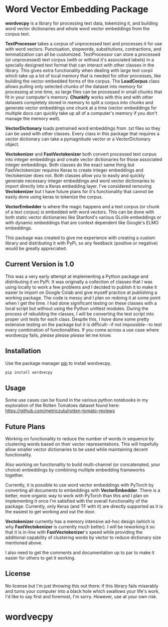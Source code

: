 # Word Vector Embedding Package

**wordvecpy** is a library for processing text data, tokenizing it, and building word vector dictionaries and whole word vector embeddings from the corpus text.

**TextProcessor** takes a corpus of unprocessed text and processes it for use with word vectors.  Punctuation, stopwords, substitutions, contractions, and lemmatization can all be customized.  TextProcessor can store a processed (or unprocessed) text corpus (with or without it's associated labels) in a specially designed text format that can interact with other classes in the library.  This gives extra functionality when dealing with large text corpii which take up a lot of local memory that is needed for other processes, like building the vector embedded forms of the corpus.  The **LoadCorpus** class allows pulling only selected chunks of the dataset into memory for processing at one time, so large files can be processed in small chunks that fit in your computer's memory.  **Chunkify** works with this and with other datasets completely stored in memory to split a corpus into chunks and generate vector embeddings one chunk at a time (vector embeddings for multiple docs can quickly take up all of a computer's memory if you don't manage the memory well).

**VectorDictionary** loads pretrained word embeddings from .txt files so they can be used with other classes.  Every class in this package that requires a vector dictionary can take a pymagnitude vector or a VectorDictionary object.

**Vectokenizer** and **FastVectokenizer** both convert processed text corpus into integer embeddings and create vector dictionaries for those associated integer embeddings.  Both classes do the exact same thing but FastVectokenizer requires Keras to create integer embeddings and Vectokenizer does not.  Both classes allow you to easily and quickly generate necessary integer embeddings and word vector dictionaries to import directly into a Keras embedding layer.  I've considered removing **Vectokenizer** but I have future plans for it's functionality that cannot be easily done using keras to tokenize the corpus.

**VectorEmbedder** is where the magic happens and a text corpus (or chunk of a text corpus) is embedded with word vectors.  This can be done with both static vector dictionaries like Stanford's various GLoVe embeddings or with dynamic embeddings that are context dependent like Google's ELMO embeddings.

This package was created to give me experience with creating a custom library and distributing it with PyPi, so any feedback (positive or negative) would be greatly appreciated.

## Current Version is 1.0

This was a very early attempt at implementing a Python package and distributing it on PyPi.  It was originally a collection of classes that I was using locally to work a few problems and I decided to publish it to make it easier to import on Google Colab and give myself practice at publishing a working package. The code is messy and I plan on redoing it at some point when I get the time.  I had done significant testing on these classes with a local script but without using the Python unittest modules. During the process of rebuilding the classes, I will be converting the test script into proper unit tests for each class.  Despite this, I *have* done some pretty extensive testing on the package but it is difficult--if not impossible--to test every combination of functionalities.  If you come across a use case where wordvecpy fails, *please please please* let me know.

## Installation

Use the package manager [pip](https://pip.pypa.io/en/stable/) to install wordvecpy.

```bash
pip install wordvecpy
```

## Usage

Some use cases can be found in the various python notebooks in my exploration of the Rotten Tomatoes dataset found here: https://github.com/metriczulu/rotten-tomato-reviews

## Future Plans

Working on functionality to reduce the number of words in sequence by clustering words based on their vector representations.  This will hopefully allow smaller vector dictionaries to be used while maintaining decent functionality.

Also working on functionality to build multi-channel (or concatenated, your choice) embeddings by combining multiple embedding frameworks together.

Currently, it is possible to use word vector embeddings with PyTorch by converting all documents to embeddings with **VectorEmbedder**.  There is a better, more organic way to work with PyTorch than this and I plan on implementing it once I'm satisfied with the overall functionality of the package.  Currently, only Keras (and TF with it) are directly supported as it is the easiest to get working and out the door.

**Vectokenizer** currently has a memory intensive ad-hoc design (which is why **FastVectokenizer** is currently much better).  I will be reworking it so that it is in-line with **FastVectokenizer**'s speed while providing the additional capability of clustering words by vector to reduce dictionary size mentioned above.

I also need to get the comments and documentation up to par to make it easier for others to get it working.

## License

No license but I'm just throwing this out there:  if this library fails miserably and turns your computer into a black hole which swallows your life's work, I'd like to say first and foremost, I'm sorry.  However, use at your own risk.

# wordvecpy
